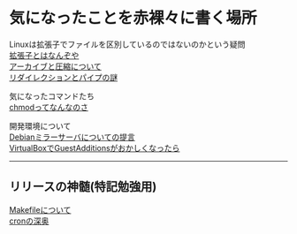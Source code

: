 # 気になったことを赤裸々に書く場所
Linuxは拡張子でファイルを区別しているのではないのかという疑問  
[拡張子とはなんぞや](./What_KAKUTYOSHI.md)  
[アーカイブと圧縮について](./About_ArchivePressure.md)  
[リダイレクションとパイプの謎](./redirect_or_pipe.md)  

気になったコマンドたち  
[chmodってなんなのさ](./About_chmod.md)  
  
開発環境について  
[Debianミラーサーバについての提言](./DebianMirrorServer_SetttingTrouble.md)  
[VirtualBoxでGuestAdditionsがおかしくなったら](./About_VirtualBox_GuestAdditions.md)  
  
---
## リリースの神髄(特記勉強用)
[Makefileについて](./Study_make.md)  
[cronの深奥](./cron.md)  
